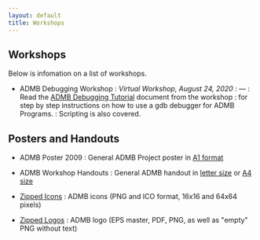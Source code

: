 ```yaml
---
layout: default
title: Workshops
---
```


Workshops
---------

Below is infomation on a list of workshops.

* ADMB Debugging Workshop
: _Virtual Workshop, August 24, 2020_
: &mdash;
: Read the [ADMB Debugging Tutorial](ADMB-Debugging-Tutorial.pdf) document from the workshop
: for step by step instructions on how to use a gdb debugger for ADMB Programs.
: Scripting is also covered.

Posters and Handouts
--------------------

* ADMB Poster 2009
: General ADMB Project poster in [A1 format](ADMB_poster-A1-3-09.pdf)

* ADMB Workshop Handouts
: General ADMB handout in [letter size](handout_letter_size.pdf) or [A4 size](handout_A4.pdf)

* [Zipped Icons](icons.zip)
: ADMB icons (PNG and ICO format, 16x16 and 64x64 pixels)

* [Zipped Logos](logo.zip)
: ADMB logo (EPS master, PDF, PNG, as well as "empty" PNG without text)
